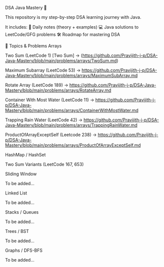 DSA Java Mastery 🚀

This repository is my step-by-step DSA learning journey with Java.

It includes:
📘 Daily notes (theory + examples)
💻 Java solutions to LeetCode/GFG problems
🛠 Roadmap for mastering DSA

📂 Topics & Problems
Arrays

Two Sum (LeetCode 1) [Two Sum]  -> (https://github.com/Pravijith-j-p/DSA-Java-Mastery/blob/main/problems/arrays/TwoSum.md)

Maximum Subarray (LeetCode 53)  -> https://github.com/Pravijith-j-p/DSA-Java-Mastery/blob/main/problems/arrays/MaximumSubArray.md

Rotate Array (LeetCode 189)     -> https://github.com/Pravijith-j-p/DSA-Java-Mastery/blob/main/problems/arrays/RotateArray.md

Container With Most Water (LeetCode 11)   -> https://github.com/Pravijith-j-p/DSA-Java-Mastery/blob/main/problems/arrays/ContainerWithMostWater.md

Trapping Rain Water (LeetCode 42)  -> https://github.com/Pravijith-j-p/DSA-Java-Mastery/blob/main/problems/arrays/TrappingRainWater.md

ProductOfArrayExceptSelf (Leetcode 238)  -> https://github.com/Pravijith-j-p/DSA-Java-Mastery/blob/main/problems/arrays/ProductOfArrayExceptSelf.md

HashMap / HashSet

Two Sum Variants (LeetCode 167, 653)

Sliding Window

To be added…

Linked List

To be added…

Stacks / Queues

To be added…

Trees / BST

To be added…

Graphs / DFS-BFS

To be added…
